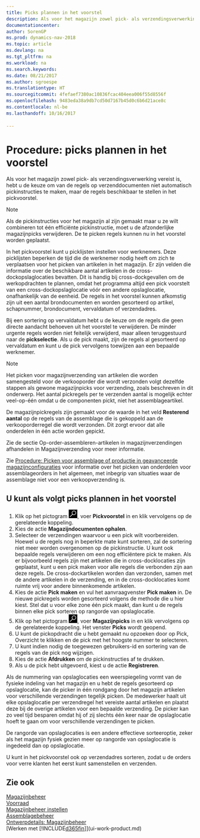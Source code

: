 ```yaml
---
title: Picks plannen in het voorstel
description: Als voor het magazijn zowel pick- als verzendingsverwerking is vereist, hebt u de keuze om van de regels op verzenddocumenten niet automatisch pickinstructies te maken, maar de regels beschikbaar te stellen in het pickvoorstel.
documentationcenter: 
author: SorenGP
ms.prod: dynamics-nav-2018
ms.topic: article
ms.devlang: na
ms.tgt_pltfrm: na
ms.workload: na
ms.search.keywords: 
ms.date: 08/21/2017
ms.author: sgroespe
ms.translationtype: HT
ms.sourcegitcommit: 4fefaef7380ac10836fcac404eea006f55d8556f
ms.openlocfilehash: 9483eda38a9db7cd50d7167b45d0c6b6d21ace8c
ms.contentlocale: nl-be
ms.lasthandoff: 10/16/2017

---
```

# <a name="how-to-plan-picks-in-worksheets"></a>Procedure: picks plannen in het voorstel
Als voor het magazijn zowel pick- als verzendingsverwerking vereist is, hebt u de keuze om van de regels op verzenddocumenten niet automatisch pickinstructies te maken, maar de regels beschikbaar te stellen in het pickvoorstel.  

> [!NOTE]  
>  Als de pickinstructies voor het magazijn al zijn gemaakt maar u ze wilt combineren tot één efficiënte pickinstructie, moet u de afzonderlijke magazijnpicks verwijderen. De te picken regels kunnen nu in het voorstel worden geplaatst.  

In het pickvoorstel kunt u picklijsten instellen voor werknemers. Deze picklijsten beperken de tijd die de werknemer nodig heeft om zich te verplaatsen voor het picken van artikelen in het magazijn. Er zijn velden die informatie over de beschikbare aantal artikelen in de cross-dockopslaglocaties bevatten. Dit is handig bij cross-dockgevallen om de werkopdrachten te plannen, omdat het programma altijd een pick voorstelt van een cross-dockopslaglocatie vóór een andere opslaglocatie, onafhankelijk van de eenheid. De regels in het voorstel kunnen afkomstig zijn uit een aantal brondocumenten en worden gesorteerd op artikel, schapnummer, brondocument, vervaldatum of verzendadres.  

Bij een sortering op vervaldatum hebt u de keuze om de regels die geen directe aandacht behoeven uit het voorstel te verwijderen. De minder urgente regels worden niet feitelijk verwijderd, maar alleen teruggestuurd naar de **pickselectie**. Als u de pick maakt, zijn de regels al gesorteerd op vervaldatum en kunt u de pick vervolgens toewijzen aan een bepaalde werknemer.  

> [!NOTE]  
>  Het picken voor magazijnverzending van artikelen die worden samengesteld voor de verkooporder die wordt verzonden volgt dezelfde stappen als gewone magazijnpicks voor verzending, zoals beschreven in dit onderwerp. Het aantal pickregels per te verzenden aantal is mogelijk echter veel-op-één omdat u de componenten pickt, niet het assemblageartikel.  
>   
>  De magazijnpickregels zijn gemaakt voor de waarde in het veld **Resterend aantal** op de regels van de assemblage die is gekoppeld aan de verkooporderregel die wordt verzonden. Dit zorgt ervoor dat alle onderdelen in één actie worden gepickt.  
>   
>  Zie de sectie Op-order-assembleren-artikelen in magazijnverzendingen afhandelen in Magazijnverzending voor meer informatie.  
>   
>  Zie [Procedure: Picken voor assemblage of productie in geavanceerde magazijnconfiguraties](warehouse-how-to-pick-for-internal-operations-in-advanced-warehousing.md) voor informatie over het picken van onderdelen voor assemblageorders in het algemeen, met inbegrip van situaties waar de assemblage niet voor een verkoopverzending is.  

## <a name="to-plan-picks-in-the-worksheet"></a>U kunt als volgt picks plannen in het voorstel  
1.  Klik op het pictogram ![Zoeken naar pagina of rapport](media/ui-search/search_small.png "pictogram Zoeken naar pagina of rapport"), voer **Pickvoorstel** in en klik vervolgens op de gerelateerde koppeling.  
2.  Kies de actie **Magazijndocumenten ophalen**.  
3.  Selecteer de verzendingen waarvoor u een pick wilt voorbereiden. Hoewel u de regels nog in beperkte mate kunt sorteren, zal de sortering niet meer worden overgenomen op de pickinstructie. U kunt ook bepaalde regels verwijderen om een nog efficiëntere pick te maken. Als er bijvoorbeeld regels zijn met artikelen die in cross-docklocaties zijn geplaatst, kunt u een pick maken voor alle regels die verbonden zijn aan deze regels. De cross-dockartikelen worden dan verzonden, samen met de andere artikelen in de verzending, en in de cross-docklocaties komt ruimte vrij voor andere binnenkomende artikelen.  
4.  Kies de actie **Pick maken** en vul het aanvraagvenster **Pick maken** in. De nieuwe pickregels worden gesorteerd volgens de methode die u hier kiest. Stel dat u voor elke zone één pick maakt, dan kunt u de regels binnen elke pick sorteren op rangorde van opslaglocatie.  
5.  Klik op het pictogram ![Zoeken naar pagina of rapport](media/ui-search/search_small.png "pictogram Zoeken naar pagina of rapport"), voer **Magazijnpicks** in en klik vervolgens op de gerelateerde koppeling. Het venster **Picks** wordt geopend.  
6.  U kunt de pickopdracht die u hebt gemaakt nu opzoeken door op Pick, Overzicht te klikken en de pick met het hoogste nummer te selecteren.  
7.  U kunt indien nodig de toegewezen gebruikers-id en sortering van de regels van de pick nog wijzigen.  
8.  Kies de actie **Afdrukken** om de pickinstructies af te drukken.  
9. Als u de pick hebt uitgevoerd, kiest u de actie **Registreren**.  

Als de nummering van opslaglocaties een weerspiegeling vormt van de fysieke indeling van het magazijn en u hebt de regels gesorteerd op opslaglocatie, kan de picker in één rondgang door het magazijn artikelen voor verschillende verzendingen tegelijk picken. De medewerker haalt uit elke opslaglocatie per verzendregel het vereiste aantal artikelen en plaatst deze bij de overige artikelen voor een bepaalde verzending. De picker kan zo veel tijd besparen omdat hij of zij slechts één keer naar de opslaglocatie hoeft te gaan om voor verschillende verzendingen te picken.  

De rangorde van opslaglocaties is een andere effectieve sorteeroptie, zeker als het magazijn fysiek gezien meer op rangorde van opslaglocatie is ingedeeld dan op opslaglocatie.  

U kunt in het pickvoorstel ook op verzendadres sorteren, zodat u de orders voor verre klanten het eerst kunt samenstellen en verzenden.  

## <a name="see-also"></a>Zie ook
[Magazijnbeheer](warehouse-manage-warehouse.md)  
[Voorraad](inventory-manage-inventory.md)  
[Magazijnbeheer instellen](warehouse-setup-warehouse.md)     
[Assemblagebeheer](assembly-assemble-items.md)    
[Ontwerpdetails: Magazijnbeheer](design-details-warehouse-management.md)  
[Werken met [!INCLUDE[d365fin](includes/d365fin_md.md)]](ui-work-product.md)

